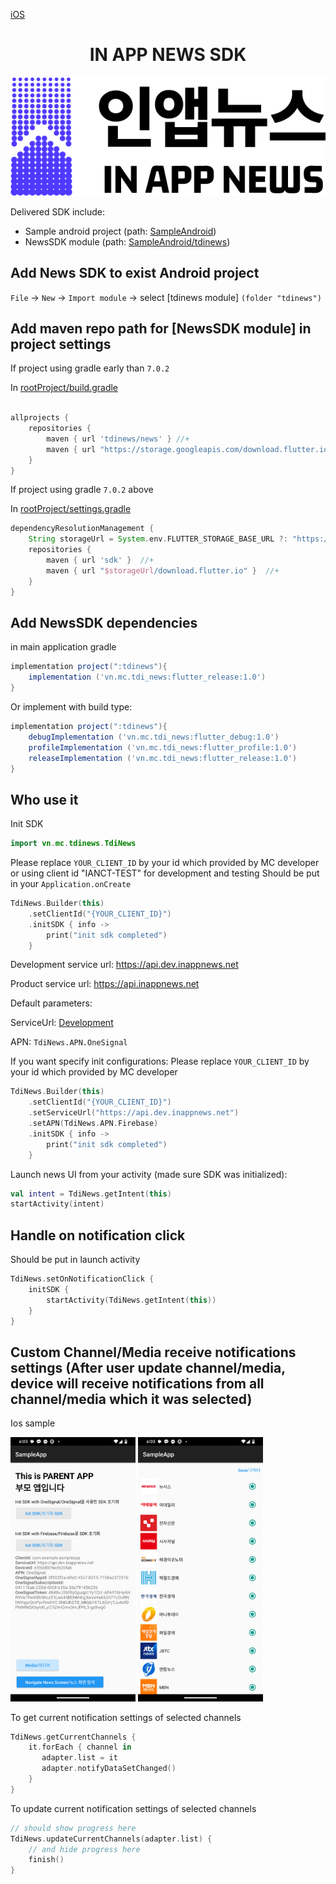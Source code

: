 [iOS](https://github.com/kaivumetacrew/Readme/tree/main/nsdkios) 

<div align="center">


# IN APP NEWS SDK
![logo_ko](https://raw.githubusercontent.com/kaivumetacrew/Readme/main/nsdkaos/logo_ko.png)

</div>

Delivered SDK include:
- Sample android project (path: [SampleAndroid]())
- NewsSDK module (path: [SampleAndroid/tdinews]())

## Add News SDK to exist Android project
`File` -> `New` -> `Import module` -> select [tdinews module] `(folder "tdinews")`

## Add maven repo path for [NewsSDK module] in project settings
If project using gradle early than `7.0.2`

In [rootProject/build.gradle]()

```groovy

allprojects {
    repositories {
        maven { url 'tdinews/news' } //+
        maven { url "https://storage.googleapis.com/download.flutter.io" } //+
    }
}

```

If project using gradle `7.0.2` above

In [rootProject/settings.gradle]()

```groovy
dependencyResolutionManagement {
    String storageUrl = System.env.FLUTTER_STORAGE_BASE_URL ?: "https://storage.googleapis.com" //+
    repositories {
        maven { url 'sdk' }  //+
        maven { url "$storageUrl/download.flutter.io" }  //+
    }
}

```

## Add NewsSDK dependencies
in main application gradle
```groovy
implementation project(":tdinews"){
    implementation ('vn.mc.tdi_news:flutter_release:1.0')
}
```

Or implement with build type:
```groovy
implementation project(":tdinews"){
    debugImplementation ('vn.mc.tdi_news:flutter_debug:1.0')
    profileImplementation ('vn.mc.tdi_news:flutter_profile:1.0')
    releaseImplementation ('vn.mc.tdi_news:flutter_release:1.0')
}
```

## Who use it
Init SDK
```kotlin
import vn.mc.tdinews.TdiNews
```

Please replace `YOUR_CLIENT_ID` by your id which provided by MC developer
or using client id "IANCT-TEST" for development and testing
Should be put in your `Application.onCreate`
```kotlin
TdiNews.Builder(this)
    .setClientId("{YOUR_CLIENT_ID}")
    .initSDK { info ->
        print("init sdk completed")
    }
```

Development service url: https://api.dev.inappnews.net

Product service url: https://api.inappnews.net

Default parameters:

ServiceUrl: [Development](https://api.dev.inappnews.net)

APN: `TdiNews.APN.OneSignal`

If you want specify init configurations:
Please replace `YOUR_CLIENT_ID` by your id which provided by MC developer
```kotlin
TdiNews.Builder(this)
    .setClientId("{YOUR_CLIENT_ID}")
    .setServiceUrl("https://api.dev.inappnews.net")
    .setAPN(TdiNews.APN.Firebase)
    .initSDK { info ->
        print("init sdk completed")
    }
```

Launch news UI from your activity (made sure SDK was initialized):
```kotlin
val intent = TdiNews.getIntent(this)
startActivity(intent)
```
## Handle on notification click

Should be put in launch activity
```kotlin
TdiNews.setOnNotificationClick {
    initSDK {
        startActivity(TdiNews.getIntent(this))
    }
}
```

## Custom Channel/Media receive notifications settings (After user update channel/media, device will receive notifications from all channel/media which it was selected)
Ios sample

<img src="https://raw.githubusercontent.com/kaivumetacrew/Readme/main/nsdkaos/aos1.png" width="200" height="auto">

<img src="https://raw.githubusercontent.com/kaivumetacrew/Readme/main/nsdkaos/aos3.png" width="200" height="auto">


To get current notification settings of selected channels
```kotlin
TdiNews.getCurrentChannels {
    it.forEach { channel in
       adapter.list = it
       adapter.notifyDataSetChanged()
    }
}
```

To update current notification settings of selected channels
```kotlin
// should show progress here
TdiNews.updateCurrentChannels(adapter.list) {
    // and hide progress here
    finish()
}
```
